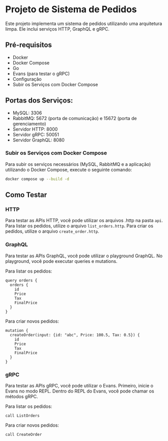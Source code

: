 # Projeto de Sistema de Pedidos

Este projeto implementa um sistema de pedidos utilizando uma arquitetura limpa. Ele inclui serviços HTTP, GraphQL e gRPC.

## Pré-requisitos
- Docker
- Docker Compose
- Go
- Evans (para testar o gRPC)
- Configuração
- Subir os Serviços com Docker Compose

## Portas dos Serviços: 

- MySQL: 3306
- RabbitMQ: 5672 (porta de comunicação) e 15672 (porta de gerenciamento)
- Servidor HTTP: 8000
- Servidor gRPC: 50051
- Servidor GraphQL: 8080

### Subir os Serviços com Docker Compose

Para subir os serviços necessários (MySQL, RabbitMQ e a aplicação) utilizando o Docker Compose, execute o seguinte comando:

```sh
docker compose up --build -d
```

## Como Testar

### HTTP
Para testar as APIs HTTP, você pode utilizar os arquivos .http na pasta `api`. Para listar os pedidos, utilize o arquivo `list_orders.http`. Para criar os pedidos, utilize o arquivo `create_order.http`.

### GraphQL
Para testar as APIs GraphQL, você pode utilizar o playground GraphQL. No playground, você pode executar queries e mutations. 

Para listar os pedidos:

```
query orders {
  orders {
    id
    Price
    Tax
    FinalPrice
  }
}
```

Para criar novos pedidos:

```
mutation {
  createOrder(input: {id: "abc", Price: 100.5, Tax: 0.5}) {
    id
    Price
    Tax
    FinalPrice
  }
}
```

### gRPC
Para testar as APIs gRPC, você pode utilizar o Evans. Primeiro, inicie o Evans no modo REPL. Dentro do REPL do Evans, você pode chamar os métodos gRPC. 

Para listar os pedidos:

```
call ListOrders
```

Para criar novos pedidos:

```
call CreateOrder
```